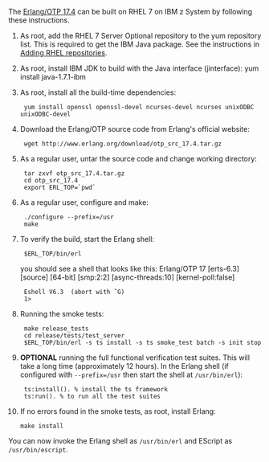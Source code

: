 The [Erlang/OTP 17.4](http://www.erlang.org/download_release/27) can be built on RHEL 7 on IBM z System by following these instructions.

1. As root, add the RHEL 7 Server Optional repository to the yum repository list. This is required to get the IBM Java package. See the instructions in [Adding RHEL repositories](https://github.com/linux-on-ibm-z/docs/wiki/Adding-RHEL-Optional-and-Supplementary-Repositories).

2. As root, install IBM JDK to build with the Java interface (jinterface):
        yum install java-1.7.1-ibm

3. As root, install all the build-time dependencies:

        yum install openssl openssl-devel ncurses-devel ncurses unixODBC unixODBC-devel

4. Download the Erlang/OTP source code from Erlang's official website:

        wget http://www.erlang.org/download/otp_src_17.4.tar.gz

5. As a regular user, untar the source code and change working directory:

        tar zxvf otp_src_17.4.tar.gz
        cd otp_src_17.4
        export ERL_TOP=`pwd`

6. As a regular user, configure and make:

        ./configure --prefix=/usr
        make

7. To verify the build, start the Erlang shell:

        $ERL_TOP/bin/erl
    you should see a shell that looks like this:
        Erlang/OTP 17 [erts-6.3] [source] [64-bit] [smp:2:2] [async-threads:10] [kernel-poll:false]

        Eshell V6.3  (abort with ˆG)
        1>

8. Running the smoke tests:

        make release_tests
        cd release/tests/test_server
        $ERL_TOP/bin/erl -s ts install -s ts smoke_test batch -s init stop

9. **OPTIONAL** running the full functional verification test suites. This will take a long time (approximately 12 hours). In the Erlang shell (if configured with `--prefix=/usr` then start the shell at `/usr/bin/erl`):

        ts:install(). % install the ts framework
        ts:run(). % to run all the test suites

10. If no errors found in the smoke tests, as root, install Erlang:

        make install

You can now invoke the Erlang shell as `/usr/bin/erl` and EScript as `/usr/bin/escript`.
 